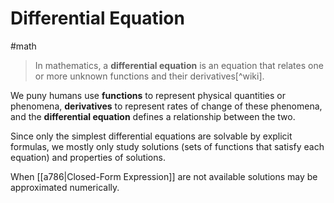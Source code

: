 # Differential Equation

#math

> In mathematics, a **differential equation** is an equation that relates one
> or more unknown functions and their derivatives[^wiki].

We puny humans use **functions** to represent physical quantities or phenomena,
**derivatives** to represent rates of change of these phenomena, and the
**differential equation** defines a relationship between the two.

Since only the simplest differential equations are solvable by explicit formulas,
we mostly only study solutions (sets of functions that satisfy each equation)
and properties of solutions.

When [[a786|Closed-Form Expression]] are not available solutions may be
approximated numerically.

[wiki]: https://en.wikipedia.org/wiki/Differential_equation
